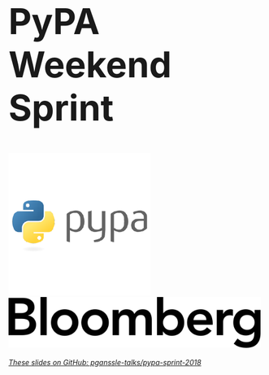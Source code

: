 <h1 style="font-size: 5em">PyPA Weekend Sprint</h1>
<img src="external-images/logos/pypa.png" alt="PyPA"><br/>
<img src="external-images/logos/bloomberg-logo-black.svg" height="100px" alt="Bloomberg">

<br/>
<br/>
<em><a href="https://github.com/pganssle-talks/pypa-sprint-2018/">These slides on GitHub: pganssle-talks/pypa-sprint-2018</a></em>
<br/>
